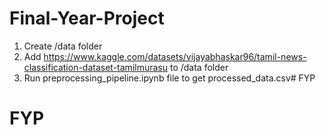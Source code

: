 # Final-Year-Project

1. Create /data folder
2. Add https://www.kaggle.com/datasets/vijayabhaskar96/tamil-news-classification-dataset-tamilmurasu to /data folder
3. Run preprocessing_pipeline.ipynb file to get processed_data.csv# FYP
# FYP
